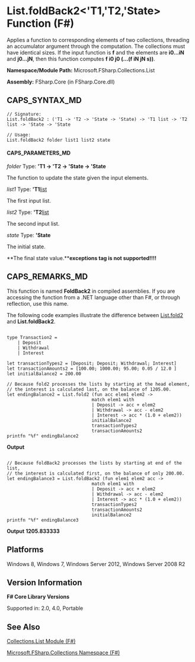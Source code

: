 # List.foldBack2<'T1,'T2,'State> Function (F#)

Applies a function to corresponding elements of two collections, threading an accumulator argument through the computation. The collections must have identical sizes. If the input function is **f** and the elements are **i0...iN** and **j0...jN**, then this function computes **f i0 j0 (...(f iN jN s))**.

**Namespace/Module Path:** Microsoft.FSharp.Collections.List

**Assembly:** FSharp.Core (in FSharp.Core.dll)


## CAPS_SYNTAX_MD

```
// Signature:
List.foldBack2 : ('T1 -> 'T2 -> 'State -> 'State) -> 'T1 list -> 'T2 list -> 'State -> 'State

// Usage:
List.foldBack2 folder list1 list2 state
```

#### CAPS_PARAMETERS_MD
*folder*
Type: **'T1 -&gt; 'T2 -&gt; 'State -&gt; 'State**


The function to update the state given the input elements.


*list1*
Type: **'T1**[list](http://msdn.microsoft.com/en-us/library/c627b668-477b-4409-91ed-06d7f1b3e4a7)


The first input list.


*list2*
Type: **'T2**[list](http://msdn.microsoft.com/en-us/library/c627b668-477b-4409-91ed-06d7f1b3e4a7)


The second input list.


*state*
Type: **'State**


The initial state.



**The final state value.****exceptions tag is not supported!!!!**

## CAPS_REMARKS_MD
This function is named **FoldBack2** in compiled assemblies. If you are accessing the function from a .NET language other than F#, or through reflection, use this name.

The following code examples illustrate the difference between [List.fold2](http://msdn.microsoft.com/en-us/library/6cfcd043-a65d-4423-805a-2ab234cb5343) and **List.foldBack2**.

```

type Transaction2 =
    | Deposit
    | Withdrawal
    | Interest

let transactionTypes2 = [Deposit; Deposit; Withdrawal; Interest]
let transactionAmounts2 = [100.00; 1000.00; 95.00; 0.05 / 12.0 ]
let initialBalance2 = 200.00

// Because fold2 processes the lists by starting at the head element,
// the interest is calculated last, on the balance of 1205.00.
let endingBalance2 = List.fold2 (fun acc elem1 elem2 ->
                                match elem1 with
                                | Deposit -> acc + elem2
                                | Withdrawal -> acc - elem2
                                | Interest -> acc * (1.0 + elem2))
                                initialBalance2
                                transactionTypes2
                                transactionAmounts2
printfn "%f" endingBalance2
```

**Output**
```

// Because foldBack2 processes the lists by starting at end of the list,
// the interest is calculated first, on the balance of only 200.00.
let endingBalance3 = List.foldBack2 (fun elem1 elem2 acc ->
                                match elem1 with
                                | Deposit -> acc + elem2
                                | Withdrawal -> acc - elem2
                                | Interest -> acc * (1.0 + elem2))
                                transactionTypes2
                                transactionAmounts2
                                initialBalance2
printfn "%f" endingBalance3
```

**Output**
**1205.833333**
## Platforms
Windows 8, Windows 7, Windows Server 2012, Windows Server 2008 R2


## Version Information
**F# Core Library Versions**

Supported in: 2.0, 4.0, Portable




## See Also
[Collections.List Module &#40;F&#35;&#41;](Collections.List+Module+%28F%23%29.md)

[Microsoft.FSharp.Collections Namespace &#40;F&#35;&#41;](Microsoft.FSharp.Collections+Namespace+%28F%23%29.md)

